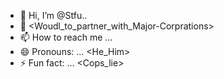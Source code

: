 - 👋 Hi, I’m @Stfu..
- 👀 <Woudl_to_partner_with_Major-Corprations>
- 📫 How to reach me ... <p503-791-1561>
- 😄 Pronouns: ... <He_Him>
- ⚡ Fun fact: ... <Cops_lie>

<!---
bestoutcomes1989/bestoutcomes1989 is a ✨ special ✨ repository because its `README.md` (this file) appears on your GitHub profile.
You can click the Preview link to take a look at your changes.
--- >
